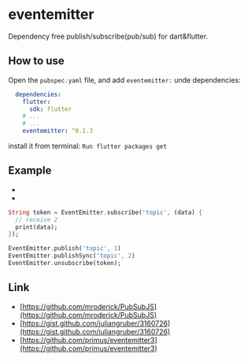 # eventemitter

Dependency free publish/subscribe(pub/sub) for dart&flutter.

## How to use

Open the `pubspec.yaml` file, and add `eventemitter:` unde dependencies:
``` yaml
  dependencies:
    flutter:
      sdk: flutter
    # ...
    # ...
    eventemitter: ^0.1.3
```    
install it from terminal: `Run flutter packages get`

## Example
- [](./example/main.dart)
- [](./test/eventemitter_test.dart)

``` dart
String token = EventEmitter.subscribe('topic', (data) {
  // receive 2
  print(data);
});

EventEmitter.publish('topic', 1)
EventEmitter.publishSync('topic', 2)
EventEmitter.unsubscribe(token);

```

## Link
- [https://github.com/mroderick/PubSubJS](https://github.com/mroderick/PubSubJS)
- [https://gist.github.com/juliangruber/3160726](https://gist.github.com/juliangruber/3160726)
- [https://github.com/primus/eventemitter3](https://github.com/primus/eventemitter3)
